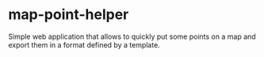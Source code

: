 # map-point-helper
Simple web application that allows to quickly put some points on a map and export them in a format defined by a template.

